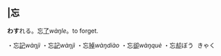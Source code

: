 ## [|]()<span lang=zh-tw>忘</span>


**わす**れる。忘[了]()*wàŋle*。to forget.   

<ruby>・忘[記]()*wàŋjì*</ruby>
<ruby>・忘[記]()*wàŋjì*</ruby>
<ruby>・忘[掉]()*wàŋdiào*</ruby>
<ruby>・忘[卻]()*wàŋquè*</ruby>
<ruby>・忘[却]()<kbd>ぼう<br>きゃく</kbd></ruby>



